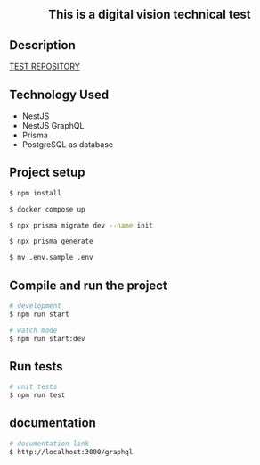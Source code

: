 
## <p align="center">This is a digital vision technical test</p>
 

## Description

[TEST REPOSITORY ](https://github.com/desiba/digital-vision-test)


## Technology Used
 - NestJS
 - NestJS GraphQL
 - Prisma
 - PostgreSQL as database

## Project setup

```bash
$ npm install

$ docker compose up

$ npx prisma migrate dev --name init

$ npx prisma generate

$ mv .env.sample .env
```

## Compile and run the project

```bash
# development
$ npm run start

# watch mode
$ npm run start:dev
```

## Run tests

```bash
# unit tests
$ npm run test
```

## documentation

```bash
# documentation link
$ http://localhost:3000/graphql
```